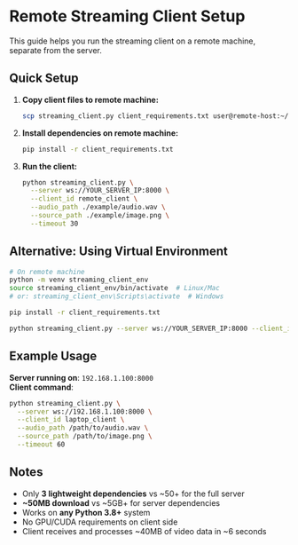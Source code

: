# Remote Streaming Client Setup

This guide helps you run the streaming client on a remote machine, separate from the server.

## Quick Setup

1. **Copy client files to remote machine:**
   ```bash
   scp streaming_client.py client_requirements.txt user@remote-host:~/
   ```

2. **Install dependencies on remote machine:**
   ```bash
   pip install -r client_requirements.txt
   ```

3. **Run the client:**
   ```bash
   python streaming_client.py \
     --server ws://YOUR_SERVER_IP:8000 \
     --client_id remote_client \
     --audio_path ./example/audio.wav \
     --source_path ./example/image.png \
     --timeout 30
   ```

## Alternative: Using Virtual Environment

```bash
# On remote machine
python -m venv streaming_client_env
source streaming_client_env/bin/activate  # Linux/Mac
# or: streaming_client_env\Scripts\activate  # Windows

pip install -r client_requirements.txt

python streaming_client.py --server ws://YOUR_SERVER_IP:8000 --client_id remote_client ...
```

## Example Usage

**Server running on**: `192.168.1.100:8000`  
**Client command**:
```bash
python streaming_client.py \
  --server ws://192.168.1.100:8000 \
  --client_id laptop_client \
  --audio_path /path/to/audio.wav \
  --source_path /path/to/image.png \
  --timeout 60
```

## Notes

- Only **3 lightweight dependencies** vs ~50+ for the full server
- **~50MB download** vs ~5GB+ for server dependencies
- Works on **any Python 3.8+** system
- No GPU/CUDA requirements on client side
- Client receives and processes ~40MB of video data in ~6 seconds 
